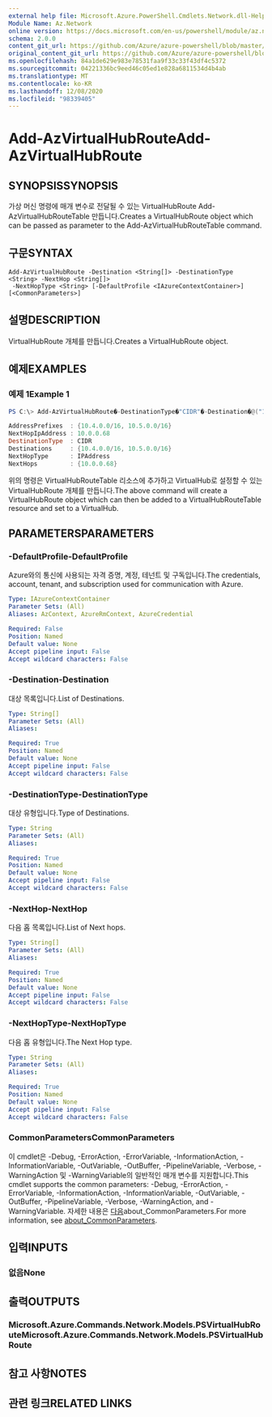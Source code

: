```yaml
---
external help file: Microsoft.Azure.PowerShell.Cmdlets.Network.dll-Help.xml
Module Name: Az.Network
online version: https://docs.microsoft.com/en-us/powershell/module/az.network/add-azvirtualhubroute
schema: 2.0.0
content_git_url: https://github.com/Azure/azure-powershell/blob/master/src/Network/Network/help/Add-AzVirtualHubRoute.md
original_content_git_url: https://github.com/Azure/azure-powershell/blob/master/src/Network/Network/help/Add-AzVirtualHubRoute.md
ms.openlocfilehash: 84a1de629e983e78531faa9f33c33f43df4c5372
ms.sourcegitcommit: 04221336bc9eed46c05ed1e828a6811534d4b4ab
ms.translationtype: MT
ms.contentlocale: ko-KR
ms.lasthandoff: 12/08/2020
ms.locfileid: "98339405"
---
```

# <span data-ttu-id="f3a8c-101">Add-AzVirtualHubRoute</span><span class="sxs-lookup"><span data-stu-id="f3a8c-101">Add-AzVirtualHubRoute</span></span>

## <span data-ttu-id="f3a8c-102">SYNOPSIS</span><span class="sxs-lookup"><span data-stu-id="f3a8c-102">SYNOPSIS</span></span>
<span data-ttu-id="f3a8c-103">가상 머신 명령에 매개 변수로 전달될 수 있는 VirtualHubRoute Add-AzVirtualHubRouteTable 만듭니다.</span><span class="sxs-lookup"><span data-stu-id="f3a8c-103">Creates a VirtualHubRoute object which can be passed as parameter to the Add-AzVirtualHubRouteTable command.</span></span> 

## <span data-ttu-id="f3a8c-104">구문</span><span class="sxs-lookup"><span data-stu-id="f3a8c-104">SYNTAX</span></span>

```
Add-AzVirtualHubRoute -Destination <String[]> -DestinationType <String> -NextHop <String[]>
 -NextHopType <String> [-DefaultProfile <IAzureContextContainer>] [<CommonParameters>]
```

## <span data-ttu-id="f3a8c-105">설명</span><span class="sxs-lookup"><span data-stu-id="f3a8c-105">DESCRIPTION</span></span>
<span data-ttu-id="f3a8c-106">VirtualHubRoute 개체를 만듭니다.</span><span class="sxs-lookup"><span data-stu-id="f3a8c-106">Creates a VirtualHubRoute object.</span></span>

## <span data-ttu-id="f3a8c-107">예제</span><span class="sxs-lookup"><span data-stu-id="f3a8c-107">EXAMPLES</span></span>

### <span data-ttu-id="f3a8c-108">예제 1</span><span class="sxs-lookup"><span data-stu-id="f3a8c-108">Example 1</span></span>
```powershell
PS C:\> Add-AzVirtualHubRoute�-DestinationType�"CIDR"�-Destination�@("10.4.0.0/16",�"10.5.0.0/16")�-NextHopType�"IPAddress"�-NextHop�@("10.0.0.68")

AddressPrefixes  : {10.4.0.0/16, 10.5.0.0/16}
NextHopIpAddress : 10.0.0.68
DestinationType  : CIDR
Destinations     : {10.4.0.0/16, 10.5.0.0/16}
NextHopType      : IPAddress
NextHops         : {10.0.0.68}
```

<span data-ttu-id="f3a8c-109">위의 명령은 VirtualHubRouteTable 리소스에 추가하고 VirtualHub로 설정할 수 있는 VirtualHubRoute 개체를 만듭니다.</span><span class="sxs-lookup"><span data-stu-id="f3a8c-109">The above command will create a VirtualHubRoute object which can then be added to a VirtualHubRouteTable resource and set to a VirtualHub.</span></span>

## <span data-ttu-id="f3a8c-110">PARAMETERS</span><span class="sxs-lookup"><span data-stu-id="f3a8c-110">PARAMETERS</span></span>

### <span data-ttu-id="f3a8c-111">-DefaultProfile</span><span class="sxs-lookup"><span data-stu-id="f3a8c-111">-DefaultProfile</span></span>
<span data-ttu-id="f3a8c-112">Azure와의 통신에 사용되는 자격 증명, 계정, 테넌트 및 구독입니다.</span><span class="sxs-lookup"><span data-stu-id="f3a8c-112">The credentials, account, tenant, and subscription used for communication with Azure.</span></span>

```yaml
Type: IAzureContextContainer
Parameter Sets: (All)
Aliases: AzContext, AzureRmContext, AzureCredential

Required: False
Position: Named
Default value: None
Accept pipeline input: False
Accept wildcard characters: False
```

### <span data-ttu-id="f3a8c-113">-Destination</span><span class="sxs-lookup"><span data-stu-id="f3a8c-113">-Destination</span></span>
<span data-ttu-id="f3a8c-114">대상 목록입니다.</span><span class="sxs-lookup"><span data-stu-id="f3a8c-114">List of Destinations.</span></span>

```yaml
Type: String[]
Parameter Sets: (All)
Aliases:

Required: True
Position: Named
Default value: None
Accept pipeline input: False
Accept wildcard characters: False
```

### <span data-ttu-id="f3a8c-115">-DestinationType</span><span class="sxs-lookup"><span data-stu-id="f3a8c-115">-DestinationType</span></span>
<span data-ttu-id="f3a8c-116">대상 유형입니다.</span><span class="sxs-lookup"><span data-stu-id="f3a8c-116">Type of Destinations.</span></span>

```yaml
Type: String
Parameter Sets: (All)
Aliases:

Required: True
Position: Named
Default value: None
Accept pipeline input: False
Accept wildcard characters: False
```

### <span data-ttu-id="f3a8c-117">-NextHop</span><span class="sxs-lookup"><span data-stu-id="f3a8c-117">-NextHop</span></span>
<span data-ttu-id="f3a8c-118">다음 홉 목록입니다.</span><span class="sxs-lookup"><span data-stu-id="f3a8c-118">List of Next hops.</span></span>

```yaml
Type: String[]
Parameter Sets: (All)
Aliases:

Required: True
Position: Named
Default value: None
Accept pipeline input: False
Accept wildcard characters: False
```

### <span data-ttu-id="f3a8c-119">-NextHopType</span><span class="sxs-lookup"><span data-stu-id="f3a8c-119">-NextHopType</span></span>
<span data-ttu-id="f3a8c-120">다음 홉 유형입니다.</span><span class="sxs-lookup"><span data-stu-id="f3a8c-120">The Next Hop type.</span></span>

```yaml
Type: String
Parameter Sets: (All)
Aliases:

Required: True
Position: Named
Default value: None
Accept pipeline input: False
Accept wildcard characters: False
```

### <span data-ttu-id="f3a8c-121">CommonParameters</span><span class="sxs-lookup"><span data-stu-id="f3a8c-121">CommonParameters</span></span>
<span data-ttu-id="f3a8c-122">이 cmdlet은 -Debug, -ErrorAction, -ErrorVariable, -InformationAction, -InformationVariable, -OutVariable, -OutBuffer, -PipelineVariable, -Verbose, -WarningAction 및 -WarningVariable의 일반적인 매개 변수를 지원합니다.</span><span class="sxs-lookup"><span data-stu-id="f3a8c-122">This cmdlet supports the common parameters: -Debug, -ErrorAction, -ErrorVariable, -InformationAction, -InformationVariable, -OutVariable, -OutBuffer, -PipelineVariable, -Verbose, -WarningAction, and -WarningVariable.</span></span> <span data-ttu-id="f3a8c-123">자세한 내용은 [다음](http://go.microsoft.com/fwlink/?LinkID=113216)about_CommonParameters.</span><span class="sxs-lookup"><span data-stu-id="f3a8c-123">For more information, see [about_CommonParameters](http://go.microsoft.com/fwlink/?LinkID=113216).</span></span>

## <span data-ttu-id="f3a8c-124">입력</span><span class="sxs-lookup"><span data-stu-id="f3a8c-124">INPUTS</span></span>

### <span data-ttu-id="f3a8c-125">없음</span><span class="sxs-lookup"><span data-stu-id="f3a8c-125">None</span></span>

## <span data-ttu-id="f3a8c-126">출력</span><span class="sxs-lookup"><span data-stu-id="f3a8c-126">OUTPUTS</span></span>

### <span data-ttu-id="f3a8c-127">Microsoft.Azure.Commands.Network.Models.PSVirtualHubRoute</span><span class="sxs-lookup"><span data-stu-id="f3a8c-127">Microsoft.Azure.Commands.Network.Models.PSVirtualHubRoute</span></span>

## <span data-ttu-id="f3a8c-128">참고 사항</span><span class="sxs-lookup"><span data-stu-id="f3a8c-128">NOTES</span></span>

## <span data-ttu-id="f3a8c-129">관련 링크</span><span class="sxs-lookup"><span data-stu-id="f3a8c-129">RELATED LINKS</span></span>

